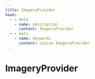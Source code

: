 ```yaml
---
title: ImageryProvider
head:
  - - meta
    - name: description
      content: ImageryProvider
  - - meta
    - name: keywords
      content: cesium ImageryProvider
---
```


# ImageryProvider



